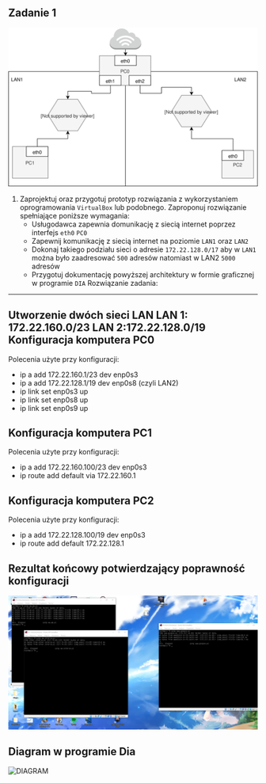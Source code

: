 Zadanie 1
---------

![zadanie 1](zadanie-1.svg)

1. Zaprojektuj oraz przygotuj prototyp rozwiązania z wykorzystaniem oprogramowania ``VirtualBox`` lub podobnego. 
Zaproponuj rozwiązanie spełniające poniższe wymagania:
   * Usługodawca zapewnia domunikację z siecią internet poprzez interfejs ``eth0`` ``PC0``
   * Zapewnij komunikację z siecią internet na poziomie ``LAN1`` oraz ``LAN2``
   * Dokonaj takiego podziału sieci o adresie ``172.22.128.0/17`` aby w ``LAN1`` można było zaadresować ``500`` adresów natomiast w LAN2 ``5000`` adresów    
   * Przygotuj dokumentację powyższej architektury w formie graficznej w programie ``DIA``
   Rozwiązanie zadania:
 -------------------------------------------
 Utworzenie dwóch sieci LAN
 LAN 1: 172.22.160.0/23
 LAN 2:172.22.128.0/19
 Konfiguracja komputera PC0
 --------------------------------
 Polecenia użyte przy konfiguracji:

- ip a add 172.22.160.1/23 dev enp0s3 
- ip a add 172.22.128.1/19 dev enp0s8 (czyli LAN2)
- ip link set enp0s3 up
- ip link set enp0s8 up
- ip link set enp0s9 up


 Konfiguracja komputera PC1
 --------------------------------
  Polecenia użyte przy konfiguracji:
- ip a add 172.22.160.100/23 dev enp0s3
- ip route add default via 172.22.160.1

 Konfiguracja komputera PC2
 ---------------------------------
Polecenia użyte przy konfiguracji:
- ip a add 172.22.128.100/19 dev enp0s3
- ip route add default 172.22.128.1



Rezultat końcowy potwierdzający poprawność konfiguracji
------------------------------------
![zada](zada.PNG)


Diagram w programie Dia
--------------
![DIAGRAM](diag.dia)
 
